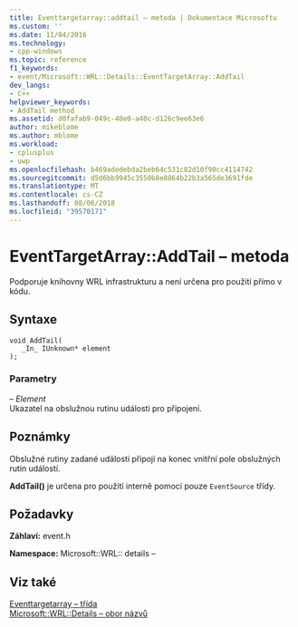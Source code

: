 ```yaml
---
title: Eventtargetarray::addtail – metoda | Dokumentace Microsoftu
ms.custom: ''
ms.date: 11/04/2016
ms.technology:
- cpp-windows
ms.topic: reference
f1_keywords:
- event/Microsoft::WRL::Details::EventTargetArray::AddTail
dev_langs:
- C++
helpviewer_keywords:
- AddTail method
ms.assetid: d0fafab9-049c-40e0-a40c-d126c9ee63e6
author: mikeblome
ms.author: mblome
ms.workload:
- cplusplus
- uwp
ms.openlocfilehash: b469adedebda2beb64c531c82d10f90cc4114742
ms.sourcegitcommit: d5d6bb9945c3550b8e8864b22b3a565de3691fde
ms.translationtype: MT
ms.contentlocale: cs-CZ
ms.lasthandoff: 08/06/2018
ms.locfileid: "39570171"
---
```

# <a name="eventtargetarrayaddtail-method"></a>EventTargetArray::AddTail – metoda
Podporuje knihovny WRL infrastrukturu a není určena pro použití přímo v kódu.  
  
## <a name="syntax"></a>Syntaxe  
  
```  
void AddTail(  
   _In_ IUnknown* element  
);  
```  
  
### <a name="parameters"></a>Parametry  
 *– Element*  
 Ukazatel na obslužnou rutinu události pro připojení.  
  
## <a name="remarks"></a>Poznámky  
 Obslužné rutiny zadané události připojí na konec vnitřní pole obslužných rutin událostí.  
  
 **AddTail()** je určena pro použití interně pomocí pouze `EventSource` třídy.  
  
## <a name="requirements"></a>Požadavky  
 **Záhlaví:** event.h  
  
 **Namespace:** Microsoft::WRL:: details –  
  
## <a name="see-also"></a>Viz také  
 [Eventtargetarray – třída](../windows/eventtargetarray-class.md)   
 [Microsoft::WRL::Details – obor názvů](../windows/microsoft-wrl-details-namespace.md)